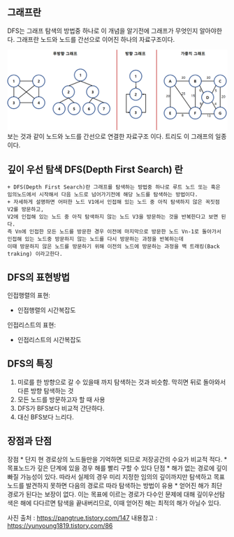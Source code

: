 ## 그래프란

  DFS는 그래프 탐색의 방법중 하나로 이 개념을 알기전에 그래프가 무엇인지 알아야한다.
  그래프란 노드와 노드를 간선으로 이어진 하나의 자료구조이다.
  
  
![ex_screenshot](./img/graph.png)
보는 것과 같이 노드와 노드를 간선으로 연결한 자료구조 이다. 트리도 이 그래프의 일종이다.

## 깊이 우선 탐색 DFS(Depth First Search) 란
~~~
+ DFS(Depth First Search)란 그래프를 탐색하는 방법중 하나로 루트 노드 또는 혹은 임의노드에서 시작해서 다음 노드로 넘어가기전에 해당 노드를 탐색하는 방법이다.
+ 자세하게 설명하면 어떠한 노드 V1에서 인접해 있는 노드 중 아직 탐색하지 않은 꼭짓점 V2를 방문하고,
V2에 인접해 있는 노드 중 아직 탐색하지 않는 노드 V3을 방문하는 것을 반복한다고 보면 된다. 
즉 Vn에 인접한 모든 노드를 방문한 경우 이전에 마지막으로 방문한 노드 Vn-1로 돌아가서 인접해 있는 노드중 방문하지 않는 노드를 다시 방문하는 과정을 반복하는데 
이때 방문하지 않은 노드를 방문하기 위해 이전의 노드에 방문하는 과정을 백 트래킹(Back traking) 이라고한다.
~~~
## DFS의 표현방법
인접행렬의 표현:

* 인접행렬의 시간복잡도

인접리스트의 표현:

* 인접리스트의 시간복잡도


## DFS의 특징
1. 미로를 한 방향으로 갈 수 있을때 까지 탐색하는 것과 비슷함. 막히면 뒤로 돌아와서 다른 방향 탐색하는 것
2. 모든 노드를 방문하고자 할 때 사용
3. DFS가 BFS보다 비교적 간단하다.
4. 대신 BFS보다 느리다.


## 장점과 단점
  장점
    * 단지 현 경로상의 노드들만을 기억하면 되므로 저장공간의 수요가 비교적 적다.
    * 목표노드가 깊은 단계에 있을 경우 해를 빨리 구할 수 있다
  단점
    * 해가 없는 경로에 깊이 빠질 가능성이 있다. 
    따라서 실제의 경우 미리 지정한 임의의 깊이까지만 탐색하고 목표노드를 발견하지 못하면 다음의 경로르 따라 탐색하는 방법이 유용
    * 얻어진 해가 최단 경로가 된다는 보장이 없다. 
    이는 목표에 이르는 경로가 다수인 문제에 대해 깊이우선탐색은 해에 다다르면 탐색을 끝내버리므로, 이때 얻어진 해는 최적의 해가 아닐수 있다.
  
  
  
사진 출처 : https://pangtrue.tistory.com/147
내용참고 : https://yunyoung1819.tistory.com/86
